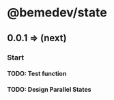 # @bemedev/state

## 0.0.1 => (next)

### Start

#### TODO: Test function

#### TODO: Design Parallel States
